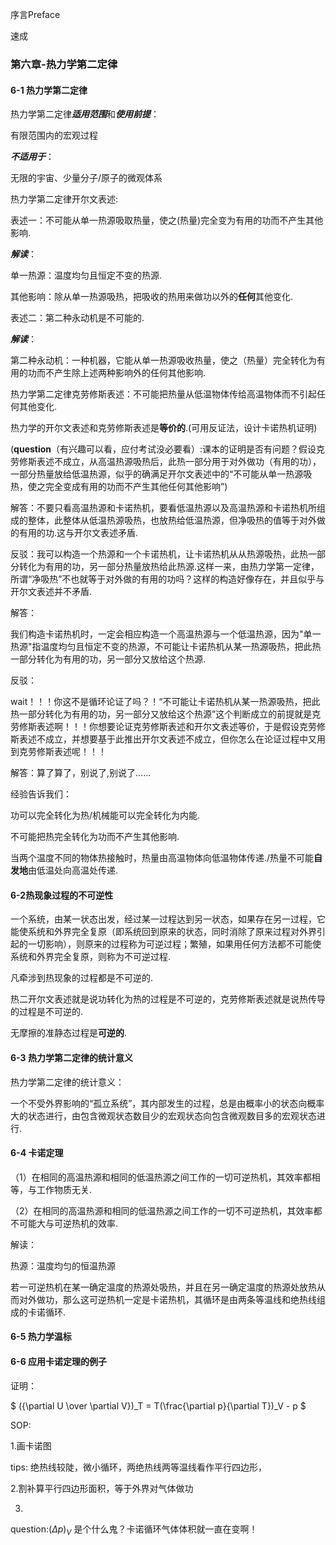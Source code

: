 序言Preface

速成







### 第六章-热力学第二定律
#### 6-1 热力学第二定律

热力学第二定律***适用范围***和***使用前提***：

有限范围内的宏观过程

***不适用于***：

无限的宇宙、少量分子/原子的微观体系

热力学第二定律开尔文表述:

表述一：不可能从单一热源吸取热量，使之(热量)完全变为有用的功而不产生其他影响.

***解读***：

单一热源：温度均匀且恒定不变的热源.

其他影响：除从单一热源吸热，把吸收的热用来做功以外的**任何**其他变化.

表述二：第二种永动机是不可能的.

***解读***：

第二种永动机：一种机器，它能从单一热源吸收热量，使之（热量）完全转化为有用的功而不产生除上述两种影响外的任何其他影响.

热力学第二定律克劳修斯表述：不可能把热量从低温物体传给高温物体而不引起任何其他变化.

热力学的开尔文表述和克劳修斯表述是**等价的**.(可用反证法，设计卡诺热机证明)

(**question**（有兴趣可以看，应付考试没必要看）:课本的证明是否有问题？假设克劳修斯表述不成立，从高温热源吸热后，此热一部分用于对外做功（有用的功），一部分热量放给低温热源，似乎的确满足开尔文表述中的“不可能从单一热源吸热，使之完全变成有用的功而不产生其他任何其他影响”)

解答：不要只看高温热源和卡诺热机，要看低温热源以及高温热源和卡诺热机所组成的整体，此整体从低温热源吸热，也放热给低温热源，但净吸热的值等于对外做的有用的功.这与开尔文表述矛盾.

反驳：我可以构造一个热源和一个卡诺热机，让卡诺热机从从热源吸热，此热一部分转化为有用的功，另一部分热量放热给此热源.这样一来，由热力学第一定律，所谓“净吸热”不也就等于对外做的有用的功吗？这样的构造好像存在，并且似乎与开尔文表述并不矛盾.

解答：

我们构造卡诺热机时，一定会相应构造一个高温热源与一个低温热源，因为"单一热源"指温度均匀且恒定不变的热源，不可能让卡诺热机从某一热源吸热，把此热一部分转化为有用的功，另一部分又放给这个热源.

反驳：

wait！！！你这不是循环论证了吗？！“不可能让卡诺热机从某一热源吸热，把此热一部分转化为有用的功，另一部分又放给这个热源”这个判断成立的前提就是克劳修斯表述啊！！！你想要论证克劳修斯表述和开尔文表述等价，于是假设克劳修斯表述不成立，并想要基于此推出开尔文表述不成立，但你怎么在论证过程中又用到克劳修斯表述呢！！！

解答：算了算了，别说了,别说了......

经验告诉我们：

功可以完全转化为热/机械能可以完全转化为内能.

不可能把热完全转化为功而不产生其他影响.

当两个温度不同的物体热接触时，热量由高温物体向低温物体传递./热量不可能**自发地**由低温处向高温处传递.

#### 6-2热现象过程的不可逆性



一个系统，由某一状态出发，经过某一过程达到另一状态，如果存在另一过程，它能使系统和外界完全复原（即系统回到原来的状态，同时消除了原来过程对外界引起的一切影响），则原来的过程称为可逆过程；繁殖，如果用任何方法都不可能使系统和外界完全复原，则称为不可逆过程.


凡牵涉到热现象的过程都是不可逆的.

热二开尔文表述就是说功转化为热的过程是不可逆的，克劳修斯表述就是说热传导的过程是不可逆的.

无摩擦的准静态过程是**可逆的**.

#### 6-3 热力学第二定律的统计意义

热力学第二定律的统计意义：

一个不受外界影响的“孤立系统”，其内部发生的过程，总是由概率小的状态向概率大的状态进行，由包含微观状态数目少的宏观状态向包含微观数目多的宏观状态进行.

#### 6-4 卡诺定理

（1）在相同的高温热源和相同的低温热源之间工作的一切可逆热机，其效率都相等，与工作物质无关.

（2）在相同的高温热源和相同的低温热源之间工作的一切不可逆热机，其效率都不可能大与可逆热机的效率.

解读：

热源：温度均匀的恒温热源

若一可逆热机在某一确定温度的热源处吸热，并且在另一确定温度的热源处放热从而对外做功，那么这可逆热机一定是卡诺热机，其循环是由两条等温线和绝热线组成的卡诺循环.

#### 6-5 热力学温标

#### 6-6 应用卡诺定理的例子

证明：

$
({\partial U \over \partial V})_T = T(\frac{\partial p}{\partial T})_V - p
$


SOP:

1.画卡诺图

tips:
绝热线较陡，微小循环，两绝热线两等温线看作平行四边形，

2.割补算平行四边形面积，等于外界对气体做功

3.






question:$(\Delta p)_V$ 是个什么鬼？卡诺循环气体体积就一直在变啊！